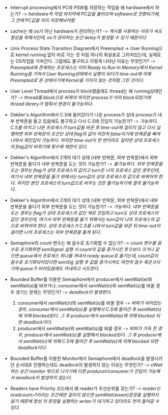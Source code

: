 - Interrupt processing에서 PC와 PSW를 저장하는 작업을 왜 hardware에서 하는가?
	-> *hardware적 작업 마지막에 PC값을 불러오며 software로 전환되기에, 그 전에 PC값을 미리 저장해놔야함*
	
- cache는 왜 os가 아닌 hardware가 관리하는가?
		-> *캐시를 사용하는 이유가 속도 향상을 위해서인데, os가 관리하는 순간 delay가 발생할 수 있기 때문이다*
	
- Unix Process State Transition Diagram에서 Preempted -> User Running으로 kernel running 없이 바로 가는 것 처럼 하나의 화살표로 그려져있는데, 실제로는 OS작업을 거쳐간다. 그럼에도 불구하고 이렇게 나타난 이유는 무엇인가?
	-> *Preempted에 존재하는 프로세스는 이미 Ready to Run In Memory에서 Kernel Running을 거쳐서 User Running상태에서 실행이 되다가 time-out에 의해 Preempted로 온 상태이기에  Kernel을 거치지 않는 것처럼 그린 것이다.*
	
- User Level Thread에서 process가 block됐음에도 thread는 왜 running상태인가?
	-> *thread를 block으로 바꿔야 하지만 process가 이미 block되었기에 thread library가 멈춰서 변경이 불가능하다.*
	
- Dekker's Algorithm에서 C.S에 들어갔다가 나온 process가 상대 process가 내부 반복문을 돌고 있음에도 불구하고 다시 C.S에 진입이 가능한가?
	-> *가능하다. C.S를 마치고 나온 프로세스가 turn값을 바꾼 후 time-out에 걸리지 않고 다시 실행하면 외부 반복문의 조건인 상대 flag의 값이 여전히 false이기에 반복문을 빠져나와서 재진입이 가능하다. 하지만 time-out이 한 번이라도 걸리면 상대 프로세스의 flag값이 바뀌기에 횟수에 제한이 있다.*
	
- Dekker's Algorithm에서 2개의 대기 상태 (내부 반복문, 외부 반복문)에서 외부 반복문을 돌다가 내부 반복문을 도는 것이 가능한가?
	-> *불가능하다. 외부 반복문을 도는 경우는 flag가 상대 프로세스의 값이고 turn은 나의 프로세스 값인 경우인데, 여기서 내부 반복문을 돌기 위해서는 turn값이 상대 프로세스의 값으로 바뀌어야 한다. 하지만 본인 프로세스의 turn값으로 바꾸는 것은 불가능하기에 결국 불가능하다.*
	
- Dekker's Algorithm에서 2개의 대기 상태 (내부 반복문, 외부 반복문)에서 내부 반복문을 돌다가 외부 반복문을 도는 것이 가능한가?
	-> *가능하다. 내부 반복문을 도는 경우는 flag가 상대 프로세스의 값인 채로 진입하고 turn도 상대 프로세스의 값인 경우인데, 여기서 외부 반복문을 돌기 위해서는 turn값이 나의 프로세스의 값으로 바뀌어야 한다. 상대 프로세스가 C.S를 나와서 turn값을 바꾼 뒤 time-out이 걸리면 나의 프로세스는 외부 반복문을 돌게 된다.*

- Semaphore의 count 변수는 왜 음수로 초기화할 수 없는가?
	-> *count 변수를 음수로 초기화하면 semSignal 실행 시 count의 값을 증가시킨 후 0보다 크거나 같으면 queue에서 프로세스 하나를 꺼내서 ready queue로 옮기는데, count값이 음수로 초기화되어있다면 semSig 실행 후 값을 증가시켜도 여전히 음수 혹은 0이기에 queue가 비어있음에도 꺼내려고 시도한다.*

- Bounded Buffer를 이용한 Semaphore에서 producer에서 semWait(e)와 semWait(s)를 바꾸거나, consumer에서 semWait(n)와 semWait(s)를 바꿀 경우 생기는 문제는 무엇인가?
	-> *deadlock이 발생한다.*
	1. consumer에서 semWait(n)와 semWait(s)를 바꿀 경우
		-> *버퍼가 비어있는 경우, consumer에서 semWait(s)를 실행해서 C.S에 들어간 후 semWait(n)에 의해 blocked된다. 그 후 producer에서 semWait(e)에 의해 blocked 되면 deadlock이다.*
	2. producer에서 semWait(e)와 semWait(s)를 바꿀 경우
		-> *버퍼가 가득 찬 경우, producer에서 semWait(s)를 실행해서 blocked된다. 그 후 producer에서 semWait(n)에 의해 C.S에 들어간 후 semWait(e)에 의해 blocked 되면 deadlock이다.*

- Bounded Buffer를 이용한 Monitor에서 Semaphore에서 deadlock을 발생시키던 순서대로 진행하는데도 deadlock이 발생하지 않는 이유는 무엇인가?
	-> *cWait하는 순간 monitor 밖으로 나가기에 다른 producer/consumer가 진입이 가능해서 deadlock이 발생하지 않는다.*

- Readers have Priority 코드에서 왜 reader가 우선순위를 갖는가?
	-> *reader는 readcount=1이라는 조건에만 걸리지 않으면 semWait(wsem)문장을 실행하지 않기 때문에 항상 저 문장을 실행하는 writer가 대기하고 있더라도 먼저 들어갈 수 있다.*